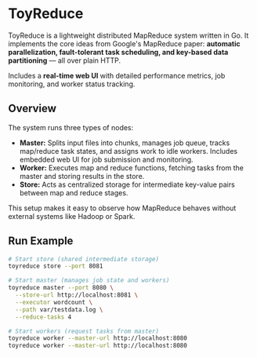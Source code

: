 # ToyReduce

ToyReduce is a lightweight distributed MapReduce system written in Go.
It implements the core ideas from Google's MapReduce paper: **automatic parallelization, fault-tolerant task scheduling, and key-based data partitioning** — all over plain HTTP.

Includes a **real-time web UI** with detailed performance metrics, job monitoring, and worker status tracking.

## Overview

The system runs three types of nodes:

- **Master:** Splits input files into chunks, manages job queue, tracks map/reduce task states, and assigns work to idle workers. Includes embedded web UI for job submission and monitoring.
- **Worker:** Executes map and reduce functions, fetching tasks from the master and storing results in the store.
- **Store:** Acts as centralized storage for intermediate key-value pairs between map and reduce stages.

This setup makes it easy to observe how MapReduce behaves without external systems like Hadoop or Spark.

## Run Example

```bash
# Start store (shared intermediate storage)
toyreduce store --port 8081

# Start master (manages job state and workers)
toyreduce master --port 8080 \
  --store-url http://localhost:8081 \
  --executor wordcount \
  --path var/testdata.log \
  --reduce-tasks 4

# Start workers (request tasks from master)
toyreduce worker --master-url http://localhost:8080
toyreduce worker --master-url http://localhost:8080
```
